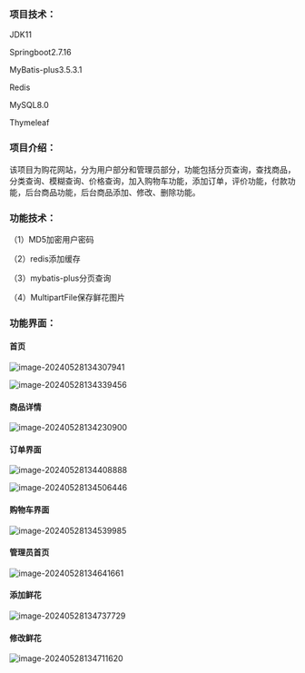 ### 项目技术：

JDK11

Springboot2.7.16

MyBatis-plus3.5.3.1

Redis

MySQL8.0

Thymeleaf



### 项目介绍：

该项目为购花网站，分为用户部分和管理员部分，功能包括分页查询，查找商品，分类查询、模糊查询、价格查询，加入购物车功能，添加订单，评价功能，付款功能，后台商品功能，后台商品添加、修改、删除功能。



### 功能技术：

（1）MD5加密用户密码

（2）redis添加缓存

（3）mybatis-plus分页查询

（4）MultipartFile保存鲜花图片



### 功能界面：

#### 首页

![image-20240528134307941](./README.assets/image-20240528134307941.png)

![image-20240528134339456](./README.assets/image-20240528134339456.png)

#### 商品详情

![image-20240528134230900](./README.assets/image-20240528134230900.png)

#### 订单界面

![image-20240528134408888](./README.assets/image-20240528134408888.png)

![image-20240528134506446](./README.assets/image-20240528134506446.png)

#### 购物车界面

![image-20240528134539985](./README.assets/image-20240528134539985.png)

#### 管理员首页

![image-20240528134641661](./README.assets/image-20240528134641661.png)

#### 添加鲜花

![image-20240528134737729](./README.assets/image-20240528134737729.png)

#### 修改鲜花

![image-20240528134711620](./README.assets/image-20240528134711620.png)
